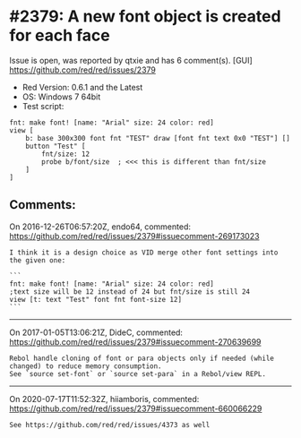 
#2379: A new font object is created for each face
================================================================================
Issue is open, was reported by qtxie and has 6 comment(s).
[GUI]
<https://github.com/red/red/issues/2379>

* Red Version: 0.6.1 and the Latest
* OS: Windows 7 64bit
* Test script:
```
fnt: make font! [name: "Arial" size: 24 color: red]
view [
    b: base 300x300 font fnt "TEST" draw [font fnt text 0x0 "TEST"] []
    button "Test" [
        fnt/size: 12
        probe b/font/size  ; <<< this is different than fnt/size
    ]
]
```


Comments:
--------------------------------------------------------------------------------

On 2016-12-26T06:57:20Z, endo64, commented:
<https://github.com/red/red/issues/2379#issuecomment-269173023>

    I think it is a design choice as VID merge other font settings into the given one:
    
    ```
    fnt: make font! [name: "Arial" size: 24 color: red]
    ;text size will be 12 instead of 24 but fnt/size is still 24
    view [t: text "Test" font fnt font-size 12]
    ```

--------------------------------------------------------------------------------

On 2017-01-05T13:06:21Z, DideC, commented:
<https://github.com/red/red/issues/2379#issuecomment-270639699>

    Rebol handle cloning of font or para objects only if needed (while changed) to reduce memory consumption.
    See `source set-font` or `source set-para` in a Rebol/view REPL.

--------------------------------------------------------------------------------

On 2020-07-17T11:52:32Z, hiiamboris, commented:
<https://github.com/red/red/issues/2379#issuecomment-660066229>

    See https://github.com/red/red/issues/4373 as well

